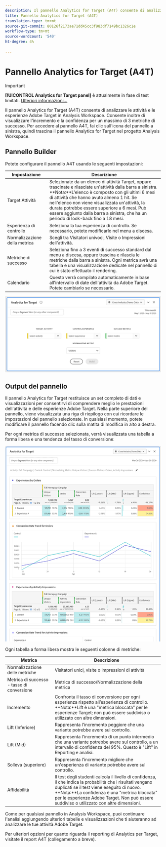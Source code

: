 ```yaml
---
description: Il pannello Analytics for Target (A4T) consente di analizzare le attività e le esperienze Adobe Target in Analysis Workspace.
title: Pannello Analytics for Target (A4T)
translation-type: tm+mt
source-git-commit: 80126f2173ae71dd45cc3f983df7149bc1326c1e
workflow-type: tm+mt
source-wordcount: '540'
ht-degree: 4%

---
```



# Pannello Analytics for Target (A4T)

>[!IMPORTANT]
>
>**[!UICONTROL Analytics for Target panel]** è attualmente in fase di test limitati. [Ulteriori informazioni...](https://docs.adobe.com/content/help/en/analytics/landing/an-releases.html)

Il pannello Analytics for Target (A4T) consente di analizzare le attività e le esperienze Adobe Target in Analysis Workspace. Consente inoltre di visualizzare l&#39;incremento e la confidenza per un massimo di 3 metriche di successo. Per accedere al pannello A4T, fai clic sull’icona del pannello a sinistra, quindi trascina il pannello Analytics for Target nel progetto Analysis Workspace.

## Pannello Builder

Potete configurare il pannello A4T usando le seguenti impostazioni:

| Impostazione | Descrizione |
|---|---|
| Target Attività | Selezionate da un elenco di attività Target, oppure trascinate e rilasciate un&#39;attività dalla barra a sinistra.<br>**Nota:**L&#39;elenco è composto con gli ultimi 6 mesi di attività che hanno avuto almeno 1 hit. Se nell&#39;elenco non viene visualizzata un&#39;attività, la durata potrebbe essere superiore a 6 mesi. Può essere aggiunto dalla barra a sinistra, che ha un periodo di look-back fino a 18 mesi. |
| Esperienza di controllo | Seleziona la tua esperienza di controllo. Se necessario, potete modificarlo nel menu a discesa. |
| Normalizzazione della metrica | Scegli tra Visitatori univoci, Visite o Impressioni dell&#39;attività. |
| Metriche di successo | Seleziona fino a 3 eventi di successo standard dal menu a discesa, oppure trascina e rilascia le metriche dalla barra a sinistra. Ogni metrica avrà una tabella e una visualizzazione dedicate nel pannello di cui è stato effettuato il rendering. |
| Calendario       | Questo verrà compilato automaticamente in base all&#39;intervallo di date dell&#39;attività da Adobe Target. Potete cambiarlo se necessario. |

![](assets/a4t-panel-builder.png)

## Output del pannello

Il pannello Analytics for Target restituisce un set completo di dati e visualizzazioni per consentirvi di comprendere meglio le prestazioni dell&#39;attività e delle esperienze Adobe Target. Nella parte superiore del pannello, viene visualizzata una riga di riepilogo con cui ricordare le impostazioni del pannello selezionate. In qualsiasi momento, potete modificare il pannello facendo clic sulla matita di modifica in alto a destra.

Per ogni metrica di successo selezionata, verrà visualizzata una tabella a forma libera e una tendenza del tasso di conversione:

![](assets/a4t-rendered.png)

Ogni tabella a forma libera mostra le seguenti colonne di metriche:

| Metrica | Descrizione |
|---|---|
| Normalizzazione delle metriche | Visitatori unici, visite o impressioni di attività |
| Metrica di successo - tasso di conversione | Metrica di successo/Normalizzazione della metrica |
| Incremento | Confronta il tasso di conversione per ogni esperienza rispetto all’esperienza di controllo.<br>**Nota:**Lift è una &quot;metrica bloccata&quot; per le esperienze Target; non può essere suddiviso o utilizzato con altre dimensioni. |
| Lift (Inferiore) | Rappresenta l&#39;incremento peggiore che una variante potrebbe avere sul controllo. |
| Lift (Mid) | Rappresenta l&#39;incremento di un punto intermedio che una variante potrebbe avere sul controllo, a un intervallo di confidenza del 95%. Questo è &quot;Lift&quot; in Reporting e analisi. |
| Solleva (superiore) | Rappresenta l&#39;incremento migliore che un&#39;esperienza di variante potrebbe avere sul controllo. |
| Affidabilità | Il test degli studenti calcola il livello di confidenza, il che indica la probabilità che i risultati vengano duplicati se il test viene eseguito di nuovo.<br>**Nota:**La confidenza è una &quot;metrica bloccata&quot; per le esperienze Adobe Target. Non può essere suddiviso o utilizzato con altre dimensioni. |

Come per qualsiasi pannello in Analysis Workspace, puoi continuare l&#39;analisi aggiungendo ulteriori tabelle e visualizzazioni che ti aiuteranno ad analizzare le tue attività Adobe Target.

Per ulteriori opzioni per quanto riguarda il reporting di Analytics per Target, visitate il report A4T (collegamento a breve).